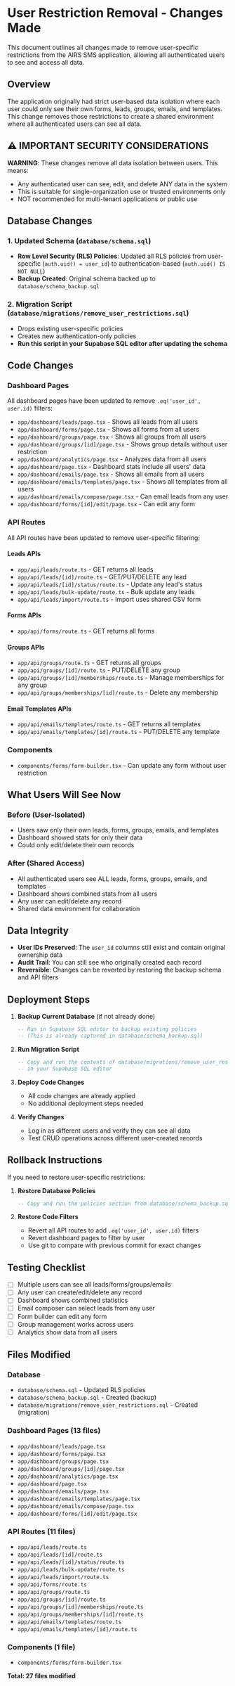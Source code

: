# User Restriction Removal - Changes Made

This document outlines all changes made to remove user-specific restrictions from the AIRS SMS application, allowing all authenticated users to see and access all data.

## Overview
The application originally had strict user-based data isolation where each user could only see their own forms, leads, groups, emails, and templates. This change removes those restrictions to create a shared environment where all authenticated users can see all data.

## ⚠️ IMPORTANT SECURITY CONSIDERATIONS
**WARNING**: These changes remove all data isolation between users. This means:
- Any authenticated user can see, edit, and delete ANY data in the system
- This is suitable for single-organization use or trusted environments only
- NOT recommended for multi-tenant applications or public use

## Database Changes

### 1. Updated Schema (`database/schema.sql`)
- **Row Level Security (RLS) Policies**: Updated all RLS policies from user-specific (`auth.uid() = user_id`) to authentication-based (`auth.uid() IS NOT NULL`)
- **Backup Created**: Original schema backed up to `database/schema_backup.sql`

### 2. Migration Script (`database/migrations/remove_user_restrictions.sql`)
- Drops existing user-specific policies
- Creates new authentication-only policies
- **Run this script in your Supabase SQL editor after updating the schema**

## Code Changes

### Dashboard Pages
All dashboard pages have been updated to remove `.eq('user_id', user.id)` filters:

- `app/dashboard/leads/page.tsx` - Shows all leads from all users
- `app/dashboard/forms/page.tsx` - Shows all forms from all users  
- `app/dashboard/groups/page.tsx` - Shows all groups from all users
- `app/dashboard/groups/[id]/page.tsx` - Shows group details without user restriction
- `app/dashboard/analytics/page.tsx` - Analyzes data from all users
- `app/dashboard/page.tsx` - Dashboard stats include all users' data
- `app/dashboard/emails/page.tsx` - Shows all emails from all users
- `app/dashboard/emails/templates/page.tsx` - Shows all templates from all users
- `app/dashboard/emails/compose/page.tsx` - Can email leads from any user
- `app/dashboard/forms/[id]/edit/page.tsx` - Can edit any form

### API Routes
All API routes have been updated to remove user-specific filtering:

#### Leads APIs
- `app/api/leads/route.ts` - GET returns all leads
- `app/api/leads/[id]/route.ts` - GET/PUT/DELETE any lead
- `app/api/leads/[id]/status/route.ts` - Update any lead's status
- `app/api/leads/bulk-update/route.ts` - Bulk update any leads
- `app/api/leads/import/route.ts` - Import uses shared CSV form

#### Forms APIs  
- `app/api/forms/route.ts` - GET returns all forms

#### Groups APIs
- `app/api/groups/route.ts` - GET returns all groups
- `app/api/groups/[id]/route.ts` - PUT/DELETE any group
- `app/api/groups/[id]/memberships/route.ts` - Manage memberships for any group
- `app/api/groups/memberships/[id]/route.ts` - Delete any membership

#### Email Templates APIs
- `app/api/emails/templates/route.ts` - GET returns all templates  
- `app/api/emails/templates/[id]/route.ts` - PUT/DELETE any template

### Components
- `components/forms/form-builder.tsx` - Can update any form without user restriction

## What Users Will See Now

### Before (User-Isolated)
- Users saw only their own leads, forms, groups, emails, and templates
- Dashboard showed stats for only their data
- Could only edit/delete their own records

### After (Shared Access)
- All authenticated users see ALL leads, forms, groups, emails, and templates
- Dashboard shows combined stats from all users
- Any user can edit/delete any record
- Shared data environment for collaboration

## Data Integrity
- **User IDs Preserved**: The `user_id` columns still exist and contain original ownership data
- **Audit Trail**: You can still see who originally created each record
- **Reversible**: Changes can be reverted by restoring the backup schema and API filters

## Deployment Steps

1. **Backup Current Database** (if not already done)
   ```sql
   -- Run in Supabase SQL editor to backup existing policies
   -- (This is already captured in database/schema_backup.sql)
   ```

2. **Run Migration Script**
   ```sql
   -- Copy and run the contents of database/migrations/remove_user_restrictions.sql
   -- in your Supabase SQL editor
   ```

3. **Deploy Code Changes**
   - All code changes are already applied
   - No additional deployment steps needed

4. **Verify Changes**
   - Log in as different users and verify they can see all data
   - Test CRUD operations across different user-created records

## Rollback Instructions

If you need to restore user-specific restrictions:

1. **Restore Database Policies**
   ```sql
   -- Copy and run the policies section from database/schema_backup.sql
   ```

2. **Restore Code Filters**
   - Revert all API routes to add `.eq('user_id', user.id)` filters
   - Revert dashboard pages to filter by user
   - Use git to compare with previous commit for exact changes

## Testing Checklist

- [ ] Multiple users can see all leads/forms/groups/emails
- [ ] Any user can create/edit/delete any record  
- [ ] Dashboard shows combined statistics
- [ ] Email composer can select leads from any user
- [ ] Form builder can edit any form
- [ ] Group management works across users
- [ ] Analytics show data from all users

## Files Modified

### Database
- `database/schema.sql` - Updated RLS policies
- `database/schema_backup.sql` - Created (backup)
- `database/migrations/remove_user_restrictions.sql` - Created (migration)

### Dashboard Pages (13 files)
- `app/dashboard/leads/page.tsx`
- `app/dashboard/forms/page.tsx`
- `app/dashboard/groups/page.tsx`  
- `app/dashboard/groups/[id]/page.tsx`
- `app/dashboard/analytics/page.tsx`
- `app/dashboard/page.tsx`
- `app/dashboard/emails/page.tsx`
- `app/dashboard/emails/templates/page.tsx`
- `app/dashboard/emails/compose/page.tsx`
- `app/dashboard/forms/[id]/edit/page.tsx`

### API Routes (11 files)
- `app/api/leads/route.ts`
- `app/api/leads/[id]/route.ts`
- `app/api/leads/[id]/status/route.ts`
- `app/api/leads/bulk-update/route.ts`
- `app/api/leads/import/route.ts`
- `app/api/forms/route.ts`
- `app/api/groups/route.ts`
- `app/api/groups/[id]/route.ts`
- `app/api/groups/[id]/memberships/route.ts`
- `app/api/groups/memberships/[id]/route.ts`
- `app/api/emails/templates/route.ts`
- `app/api/emails/templates/[id]/route.ts`

### Components (1 file)
- `components/forms/form-builder.tsx`

**Total: 27 files modified**
